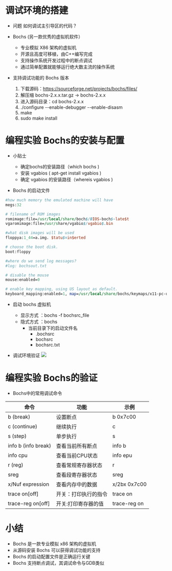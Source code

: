 # 调试环境的搭建

- 问题
    如何调试主引导区的代码？

- Bochs (另一款优秀的虚拟机软件）
    - 专业模拟 X86 架构的虚拟机
    - 开源且高度可移植，由C++编写完成
    - 支持操作系统开发过程中的断点调试
    - 通过简单配置就能够运行绝大数主流的操作系统

- 支持调试功能的 Bochs 版本
    1. 下载源码：https://sourceforge.net/projects/bochs/files/
    2. 解压缩 bochs-2.x.x.tar.gz -> bochs-2.x.x
    3. 进入源码目录：cd bochs-2.x.x
    4. ./configure --enable-debugger --enable-disasm
    5. make
    6. sudo make install

# 编程实验 Bochs的安装与配置

- 小贴士
    - 确定bochs的安装路径（which bochs )
    - 安装 vgabios ( apt-get install vgabios )
    - 确定 vgabios 的安装路径（whereis vgabios )


- Bochs 的启动文件

```perl
#how much memory the emulated machine will have
megs:32

# filename of ROM images
romimage:file=/usr/local/share/boch$/BIOS-boch$-late$t
vgaromimage:file=/usr/share/vgabio$/vgabio$.bin

#what disk images will be used
floppya:1_44=a.img. $tatu$=in$erted

# choose the boot disk.
boot:floppy

#where do we send log messages?
#log: bochsout.txt

# disable the mouse
mouse:enabled=0

# enable key mapping, using US layout as default.
keyboard_mapping:enabled=1, map=/usr/local/share/bochs/keymaps/x11-pc-us.map
```

- 启动 bochs 虚拟机
    - 显示方式 ：bochs -f bochsrc_file
    - 隐式方式 ：bochs
        - 当前目录下的启动文件名
            - .bochsrc
            - bochsrc
            - bochsrc.txt

- 调试环境验证
    ![](_v_images_/.png)

# 编程实验 Bochs的验证

- Bochs中的常用调试命令

|        命令         |        功能        |     示例     |
| ------------------- | ------------------ | ------------ |
| b (break)           | 设置断点            | b 0x7c00     |
| c (continue)        | 继续执行            | c            |
| s (step)            | 单步执行            | s            |
| info b (info break) | 查看当前所有断点     | info b       |
| info cpu            | 查看当前CPU状态     | info epu     |
| r (reg)             | 查看常规寄存器状态   | r            |
| sreg                | 查看段寄存器状态     | sreg         |
| x/Nuf expression    | 查看内存中的数据     | x/2bx 0x7c00 |
| trace on[off]       | 开关：打印执行的指令 | trace on     |
| trace-reg on[off]   | 开关:打印寄存器的值  | trace-reg on |

# 小结
- Bochs 是一款专业模拟 x86 架构的虚拟机
- 从源码安装 Bochs 可以获得调试功能的支持
- Bochs 的启动配置文件是正确运行关键
- Bochs 支持断点调试，其调试命令与GDB类似
